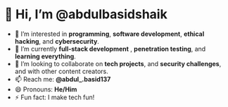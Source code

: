 # 👋 Hi, I’m @abdulbasidshaik

- 👀 I’m interested in **programming**, **software development**, **ethical hacking**, and **cybersecurity**.
- 🌱 I’m currently **full-stack development** , **penetration testing**, and **learning everything**.
- 💞️ I’m looking to collaborate on **tech projects**, and **security challenges**, and with other content creators.
- 📫 Reach me: **@abdul_.basid137**
- 😄 Pronouns: **He/Him**
- ⚡ Fun fact: I make tech fun!


<!---
abdulbasidshaik/abdulbasidshaik is a ✨ special ✨ repository because its `README.md` (this file) appears on your GitHub profile.
You can click the Preview link to take a look at your changes.
--->
